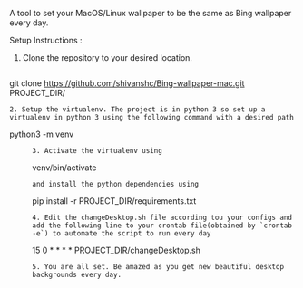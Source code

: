 A tool to set your MacOS/Linux wallpaper to be the same as Bing wallpaper every day.

Setup Instructions :

1. Clone the repository to your desired location.
   
   ```
  git clone https://github.com/shivanshc/Bing-wallpaper-mac.git PROJECT_DIR/
  ```
2. Setup the virtualenv. The project is in python 3 so set up a virtualenv in python 3 using the following command with a desired path
 
  ```
  python3 -m venv <DIR>
  ```
3. Activate the virtualenv using 
  
  ```
  venv/bin/activate
  ```
  and install the python dependencies using
  
  ```
  pip install -r PROJECT_DIR/requirements.txt
  ```
4. Edit the changeDesktop.sh file according tou your configs and add the following line to your crontab file(obtained by `crontab -e`) to automate the script to run every day
 
  ```
  15 0 * * * * PROJECT_DIR/changeDesktop.sh
  ```
5. You are all set. Be amazed as you get new beautiful desktop backgrounds every day. 
